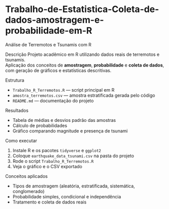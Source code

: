 # Trabalho-de-Estatistica-Coleta-de-dados-amostragem-e-probabilidade-em-R
Análise de Terremotos e Tsunamis com R

Descrição
Projeto acadêmico em R utilizando dados reais de terremotos e tsunamis.  
Aplicação dos conceitos de **amostragem**, **probabilidade** e **coleta de dados**, com geração de gráficos e estatísticas descritivas.

Estrutura
- `Trabalho_R_Terremotos.R` — script principal em R  
- `amostra_terremotos.csv` — amostra estratificada gerada pelo código  
- `README.md` — documentação do projeto  

Resultados
- Tabela de médias e desvios padrão das amostras  
- Cálculo de probabilidades  
- Gráfico comparando magnitude e presença de tsunami  

Como executar
1. Instale R e os pacotes `tidyverse` e `ggplot2`  
2. Coloque `earthquake_data_tsunami.csv` na pasta do projeto  
3. Rode o script `Trabalho_R_Terremotos.R`  
4. Veja o gráfico e o CSV exportado  

Conceitos aplicados
- Tipos de amostragem (aleatória, estratificada, sistemática, conglomerado)
- Probabilidade simples, condicional e independência
- Tratamento e coleta de dados reais

